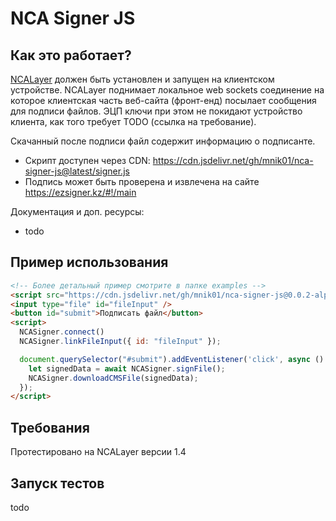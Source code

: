# NCA Signer JS

## Как это работает?

[NCALayer](https://ncl.pki.gov.kz/) должен быть установлен и запущен на клиентском устройстве. NCALayer поднимает локальное web sockets соединение на которое клиентская часть веб-сайта (фронт-енд) посылает сообщения для подписи файлов. ЭЦП ключи при этом не покидают устройство клиента, как того требует TODO (ссылка на требование).

Скачанный после подписи файл содержит информацию о подписанте.

- Скрипт доступен через CDN: https://cdn.jsdelivr.net/gh/mnik01/nca-signer-js@latest/signer.js
- Подпись может быть проверена и извлечена на сайте https://ezsigner.kz/#!/main

Документация и доп. ресурсы:
- todo

## Пример использования

```html
<!-- Более детальный пример смотрите в папке examples -->
<script src="https://cdn.jsdelivr.net/gh/mnik01/nca-signer-js@0.0.2-alpha/signer.js"></script>
<input type="file" id="fileInput" />
<button id="submit">Подписать файл</button>
<script>
  NCASigner.connect()
  NCASigner.linkFileInput({ id: "fileInput" });

  document.querySelector("#submit").addEventListener('click', async () => {
    let signedData = await NCASigner.signFile();
    NCASigner.downloadCMSFile(signedData);
  });
</script>
```

## Требования

Протестировано на NCALayer версии 1.4

## Запуск тестов

todo
